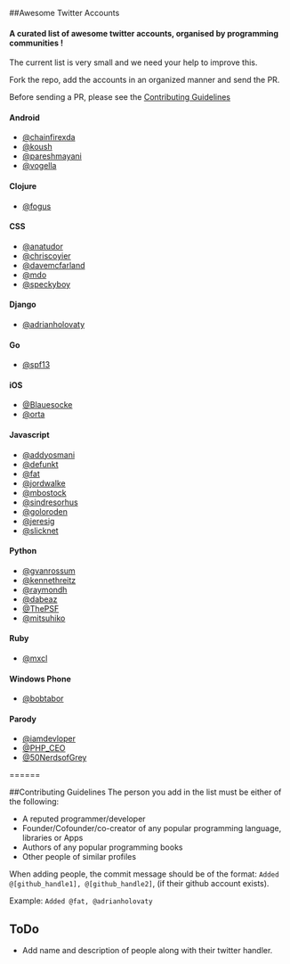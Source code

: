 ##Awesome Twitter Accounts

#### A curated list of awesome twitter accounts, organised by programming communities !


The current list is very small and we need your help to improve this.

Fork the repo, add the accounts in an organized manner and send the PR.

Before sending a PR, please see the [Contributing Guidelines](https://github.com/yask123/AwesomeTwitterAccounts#contributing-guidelines)


#### Android
* [@chainfirexda](https://twitter.com/ChainfireXDA)
* [@koush](https://twitter.com/koush)
* [@pareshmayani](https://twitter.com/pareshmayani)
* [@vogella](https://twitter.com/vogella)


#### Clojure
* [@fogus](https://twitter.com/fogus)


#### CSS
* [@anatudor](https://twitter.com/anatudor)
* [@chriscoyier](https://twitter.com/chriscoyier)
* [@davemcfarland](https://twitter.com/davemcfarland)
* [@mdo](https://twitter.com/mdo)
* [@speckyboy](https://twitter.com/speckyboy)


#### Django
* [@adrianholovaty](https://twitter.com/adrianholovaty)


#### Go
* [@spf13](https://twitter.com/spf13)


#### iOS
* [@Blauesocke](https://twitter.com/Blauesocke)
* [@orta](https://twitter.com/orta)


#### Javascript
* [@addyosmani](https://twitter.com/addyosmani)
* [@defunkt](https://twitter.com/defunkt)
* [@fat](https://twitter.com/fat)
* [@jordwalke](https://twitter.com/jordwalke)
* [@mbostock](https://twitter.com/mbostock)
* [@sindresorhus](https://twitter.com/sindresorhus)
* [@goloroden](https://twitter.com/goloroden)
* [@jeresig](https://twitter.com/jeresig)
* [@slicknet](https://twitter.com/slicknet)


#### Python
* [@gvanrossum](https://twitter.com/gvanrossum)
* [@kennethreitz](https://twitter.com/kennethreitz)
* [@raymondh](https://twitter.com/raymondh)
* [@dabeaz](https://twitter.com/dabeaz)
* [@ThePSF](https://twitter.com/ThePSF)
* [@mitsuhiko](https://twitter.com/mitsuhiko)

#### Ruby
* [@mxcl](https://twitter.com/mxcl)

#### Windows Phone
* [@bobtabor](https://twitter.com/bobtabor)

#### Parody
* [@iamdevloper](https://twitter.com/iamdevloper)
* [@PHP_CEO](https://twitter.com/PHP_CEO)
* [@50NerdsofGrey](https://twitter.com/50NerdsofGrey)

======

##Contributing Guidelines
The person you add in the list must be either of the following:
* A reputed programmer/developer 
* Founder/Cofounder/co-creator of any popular programming language, libraries or Apps
* Authors of any popular programming books
* Other people of similar profiles

When adding people, the commit message should be of the format: `Added @[github_handle1], @[github_handle2]`, (if their github account exists). 

Example: `Added @fat, @adrianholovaty`

## ToDo
* Add name and description of people along with their twitter handler.
